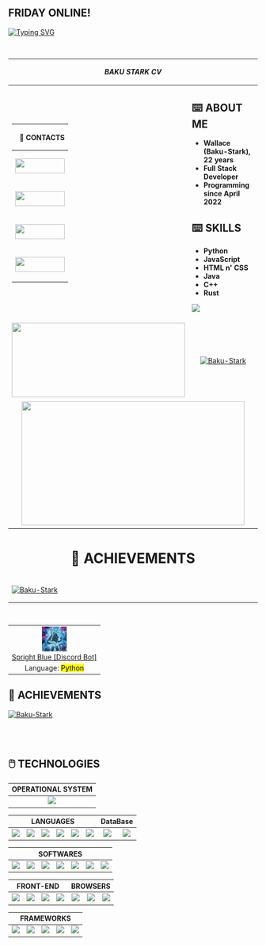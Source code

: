 ## FRIDAY ONLINE!

[![Typing SVG](https://readme-typing-svg.herokuapp.com?font=Kanit&multiline=true&height=75&lines=%22A+imagina%C3%A7%C3%A3o+%C3%A9+mais+importante+que+;o+conhecimento.%22;---+Albert+Einstein)](https://git.io/typing-svg)

<br>

<table>

<!-- ===== HEAD CV ===== -->
<thead>

<tr align="center">

<th colspan="2">

**_BAKU STARK CV_**

</th>

</tr>

</thead>

<!-- ===== BODY CV [RIGHT] ===== -->
<tbody>

<td>
<!-- ==== TABLE CONTACTS ==== -->
<div align="center">

<table>

<thead>

<tr align="right">

<th>

**📱 CONTACTS**

</th>
</tr>

</thead>

<tbody>

<!-- TWITTER BADGE -->
<tr align="center">

<td>

<a href="https://twitter.com/Walleemc2"><img src="https://img.shields.io/badge/Twitter-1DA1F2?style=for-the-badge&logo=twitter&logoColor=FFFFFF&color=111111" height="30" width="100"/></a>

</td>

</tr>

<!-- LINKEDIN BADGE -->
<tr align="center">

<td>

<a href="https://www.linkedin.com/in/wallace-freitas-92a2061b6/"><img src="https://img.shields.io/badge/LinkedIn-0077B5?style=for-the-badge&logo=linkedin&logoColor=FFFFFF&color=111111" height="30" width="100"/></a>

</td>

</tr>
<!-- INSTAGRAM BADGE -->
<tr align="center">

<td>

<a href="https://instagram.com/wallace_emc2"><img src="https://img.shields.io/badge/-Instagram-6610F2?style=for-the-badge&logo=Instagram&logoColor=FFFFFF&color=111111" height="30" width="100"/></a>

</td>

</tr>

<!-- REDDIT BADGE -->
<tr align="center">

<td>

<a href="https://www.reddit.com/user/StarkBakuha"><img src="https://img.shields.io/badge/Reddit-FF4500?style=for-the-badge&logo=reddit&logoColor=FFFFFF&color=111111" height="30" width="100"/></a>

</td>

</tr>

</tbody>

</table>

</div>
</td>

<td>

## **⌨️ ABOUT ME**
* **Wallace (Baku-Stark), 22 years**
* **Full Stack Developer**
* **Programming since April 2022**

## **⌨️ SKILLS**
* **Python**
* **JavaScript**
* **HTML n' CSS**
* **Java**
* **C++**
* **Rust**

<a href="https://baku-stark.github.io/Portfolio-Wallace/indexBaku.html"><img src="https://img.shields.io/badge/Portfolio-%23000000.svg?style=for-the-badge&logo=firefox&logoColor=#FF7139"/></a>

</td>
<!-- ==== END OF TABLE CONTACTS ==== -->

<!-- ==== STATUS ==== -->
<tr align="center">

<td>

<a href="https://github.com/Baku-Stark">
    <img height="150em" width="350em" src="https://github-readme-stats.vercel.app/api?username=Baku-Stark&show_icons=true&theme=tokyonight&include_all_commits=true&count_private=true"/>
</a>

</td>

<td>

<a href="http://www.github.com/Baku-Stark">
    <img height="150em" width="350em" src="https://github-readme-streak-stats.herokuapp.com/?user=Baku-Stark&theme=tokyonight" alt="Baku-Stark"/>
</a>

</td>

</tr>

<tr align="center">

<td colspan="2">

<a href="https://github.com/Baku-Stark">
    <img height="250em" width="450em" src="https://github-readme-stats.vercel.app/api/top-langs/?username=Baku-Stark&layout=compact&langs_count=7&theme=tokyonight"/>
</a>

</td>

</tr>
<!-- ==== END OF STATUS ==== -->

<!-- ==== ACHIEVEMENTS ==== -->
<tr align="center">

<th colspan="2">

# 🏅 ACHIEVEMENTS

</th>

</tr>

<tr align="center">

<td>

<p align="left"> <a href="https://github.com/ryo-ma/github-profile-trophy"><img src="https://github-profile-trophy.vercel.app/?username=Baku-Stark" alt="Baku-Stark" /></a> </p>

</td>

</tr>
<!-- ==== END OF ACHIEVEMENTS ==== -->

</tbody>

</table>


<br>


<table>
  <tr align="center">
    <td>
      <img height="50" src="img/SprightBlue-Icon.png"/>
      <br>
      <a
          href="https://discord.com/api/oauth2/authorize?client_id=1055540316725313626&permissions=8&scope=applications.commands%20bot"
      >Spright Blue [Discord Bot]
      </a>
    </td>
  </tr>
  <tr align="center">
    <td>
      Language: <mark>Python</mark>
    </td>
  </tr>
</table>

## **🏅 ACHIEVEMENTS**

<p align="left"> <a href="https://github.com/ryo-ma/github-profile-trophy"><img src="https://github-profile-trophy.vercel.app/?username=Baku-Stark" alt="Baku-Stark" /></a> </p>

<br>
<br>

## **🖱️ TECHNOLOGIES**

<div align="left">
  <table>
    <thead>
      <tr align="center">
        <th colspan="1">OPERATIONAL SYSTEM</th>
      </tr>
    </thead>
    <tr align="center">
      <td>
        <img height=40 src="https://cdn.jsdelivr.net/gh/devicons/devicon/icons/windows8/windows8-original.svg" />
      </td>
    </tr>
  </table>

  <table>
    <thead>
      <tr align="center">
        <th colspan="6">LANGUAGES</th>
        <th colspan="2">DataBase</th>
      </tr>
    </thead>
    <tr align="center">
      <td> 
        <img height=40 src="https://cdn.jsdelivr.net/gh/devicons/devicon/icons/javascript/javascript-plain.svg"/> 
      </td>
      <td>
          <img height=40 src="https://cdn.jsdelivr.net/gh/devicons/devicon/icons/typescript/typescript-plain.svg" />
        </td>
      <td> 
        <img height=40 src="https://cdn.jsdelivr.net/gh/devicons/devicon/icons/markdown/markdown-original.svg"/> 
      </td>
      <td> 
        <img height=40 src="https://cdn.jsdelivr.net/gh/devicons/devicon/icons/python/python-original.svg"/> 
      </td>
      <td>
        <img height=40 src="https://cdn.jsdelivr.net/gh/devicons/devicon/icons/java/java-plain.svg" /> 
      </td>
      <td> 
        <img height=40 src="https://cdn.jsdelivr.net/gh/devicons/devicon/icons/cplusplus/cplusplus-plain.svg"/> 
      </td>
      <!--TABELA DATABASE-->
      <td> 
        <img height=50 src="https://cdn.jsdelivr.net/gh/devicons/devicon/icons/mysql/mysql-original-wordmark.svg"/> 
      </td>
      <td>
        <img height=50 src="https://cdn.jsdelivr.net/gh/devicons/devicon/icons/sqlite/sqlite-original-wordmark.svg" />
      </td>
    </tr>
  </table>
  
  <table>
    <thead>
      <tr align="center">
        <th colspan="7">SOFTWARES</th>
      </tr>
    </thead>
    <tr align="center">
      <td>
        <img height=40 src="https://cdn.jsdelivr.net/gh/devicons/devicon/icons/nodejs/nodejs-original.svg" />
      </td>
      <td>
        <img height=40 src="https://cdn.jsdelivr.net/gh/devicons/devicon/icons/vscode/vscode-original.svg" />
      </td>
      <td>
        <img height=40 src="https://cdn.jsdelivr.net/gh/devicons/devicon/icons/visualstudio/visualstudio-plain.svg" />
      </td>
      <td>
        <img height=40 src="https://cdn.jsdelivr.net/gh/devicons/devicon/icons/pycharm/pycharm-original.svg" />
      </td>
      <td>
        <img height=40 src="https://cdn.jsdelivr.net/gh/devicons/devicon/icons/github/github-original-wordmark.svg" />
      </td>
      <td>
        <img height=40 src="https://cdn.jsdelivr.net/gh/devicons/devicon/icons/git/git-original.svg" />
      </td>
      <td>
        <img height=40 src="https://cdn.jsdelivr.net/gh/devicons/devicon/icons/gimp/gimp-plain-wordmark.svg" />
      </td>
    </tr>
  </table>

  <table>
    <thead>
      <tr align="center">
        <th colspan="4">FRONT-END</th>
        <th colspan="3">BROWSERS</th>
      </tr>
    </thead>
    <tbody>
      <tr align="center">
        <td> 
          <img height=40 src="https://cdn.jsdelivr.net/gh/devicons/devicon/icons/css3/css3-original.svg"/>
        </td>
        <td> 
          <img height=40 src="https://cdn.jsdelivr.net/gh/devicons/devicon/icons/html5/html5-original.svg"/> 
        </td>
        <td> 
          <img height=40 src="https://cdn.jsdelivr.net/gh/devicons/devicon/icons/bootstrap/bootstrap-original.svg"/>
        </td>
        <td>
          <img height=40 src="https://cdn.jsdelivr.net/gh/devicons/devicon/icons/sass/sass-original.svg"/>
        </td>
        <!--TABELA BROWSERS-->
        <td>
          <img height=40 src="https://cdn.jsdelivr.net/gh/devicons/devicon/icons/ie10/ie10-original.svg" />
        </td>
        <td>
          <img height=40 src="https://cdn.jsdelivr.net/gh/devicons/devicon/icons/chrome/chrome-plain.svg" />
        </td>
        <td>
          <img height=40 src="https://cdn.jsdelivr.net/gh/devicons/devicon/icons/firefox/firefox-plain.svg" />
        </td>
      </tr>
    </tbody>
  </table>

  <table>
    <thead>
      <tr align="center">
        <th colspan="5">FRAMEWORKS</th>
      </tr>
    </thead>
    <tbody>
      <tr align="center">
        <td>
          <img height=40 src="https://cdn.jsdelivr.net/gh/devicons/devicon/icons/react/react-original.svg" />
        </td>
        <td>
          <img height=40 src="https://cdn.jsdelivr.net/gh/devicons/devicon/icons/angularjs/angularjs-plain.svg" />
        </td>
        <td>
          <img height=40 src="https://cdn.jsdelivr.net/gh/devicons/devicon/icons/vuejs/vuejs-original.svg" />
        </td>
        <td>
          <img height=40 src="https://cdn.jsdelivr.net/gh/devicons/devicon/icons/django/django-plain.svg" />
        </td>
        <td>
          <img height=40 src="https://cdn.jsdelivr.net/gh/devicons/devicon/icons/flask/flask-original.svg" />
        </td>
      </tr>
    </tbody>
  </table>
</div>
